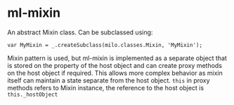 # ml-mixin

An abstract Mixin class.
Can be subclassed using:
```
var MyMixin = _.createSubclass(milo.classes.Mixin, 'MyMixin');
```
Mixin pattern is used, but ml-mixin is implemented as a separate object that is stored on the property of the host object and can create proxy methods on the host object if required. This allows more complex behavior as mixin itself can maintain a state separate from the host object.
`this` in proxy methods refers to Mixin instance, the reference to the host object is `this._hostObject`

